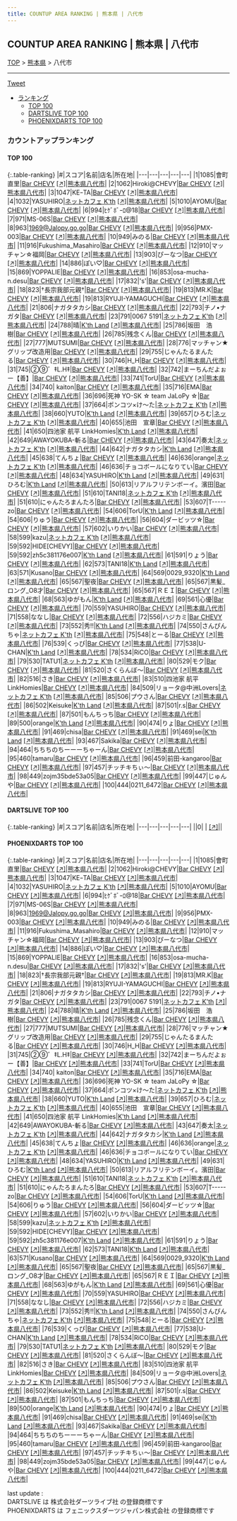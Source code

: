 ```yaml
---
title: COUNTUP AREA RANKING | 熊本県 | 八代市
---
```

## COUNTUP AREA RANKING | 熊本県 | 八代市

[TOP](/darts/rank/) > [熊本県](/darts/rank/熊本県/) > 八代市

___

<a href="https://twitter.com/share?ref_src=twsrc%5Etfw" data-text="COUNTUP AREA RANKING | 熊本県八代市" class="twitter-share-button" data-hashtags="DARTSLIVE,PHOENIXDARTS,darts,ダーツ" data-show-count="false">Tweet</a>

* [ランキング](#カウントアップランキング)
    * [TOP 100](#top-100)
    * [DARTSLIVE TOP 100](#dartslive-top-100)
    * [PHOENIXDARTS TOP 100](#phoenixdarts-top-100)

### カウントアップランキング

#### TOP 100



{:.table-ranking}
|#|スコア|名前|店名|所在地|
|---|---|---|---|---|
|1|1085|<span class="rank-name-pd"><span class="pro-icon-pd"></span>會町 直里</span>|<a href="/darts/rank/shops/6153.html">Bar CHEVY</a> <a href="https://vs.phoenixdarts.com/jp/shop/shopDetailInfo/s_6153?s_seq=6153">[↗]</a>|<a href="/darts/rank/熊本県/八代市">熊本県八代市</a>|
|2|1062|<span class="rank-name-pd">Hiroki@CHEVY</span>|<a href="/darts/rank/shops/6153.html">Bar CHEVY</a> <a href="https://vs.phoenixdarts.com/jp/shop/shopDetailInfo/s_6153?s_seq=6153">[↗]</a>|<a href="/darts/rank/熊本県/八代市">熊本県八代市</a>|
|3|1047|<span class="rank-name-pd">KEｰTA</span>|<a href="/darts/rank/shops/6153.html">Bar CHEVY</a> <a href="https://vs.phoenixdarts.com/jp/shop/shopDetailInfo/s_6153?s_seq=6153">[↗]</a>|<a href="/darts/rank/熊本県/八代市">熊本県八代市</a>|
|4|1032|<span class="rank-name-pd">YASUHIRO</span>|<a href="/darts/rank/shops/8465.html">ネットカフェ K'th</a> <a href="https://vs.phoenixdarts.com/jp/shop/shopDetailInfo/s_8465?s_seq=8465">[↗]</a>|<a href="/darts/rank/熊本県/八代市">熊本県八代市</a>|
|5|1010|<span class="rank-name-pd">AYOMU</span>|<a href="/darts/rank/shops/6153.html">Bar CHEVY</a> <a href="https://vs.phoenixdarts.com/jp/shop/shopDetailInfo/s_6153?s_seq=6153">[↗]</a>|<a href="/darts/rank/熊本県/八代市">熊本県八代市</a>|
|6|994|<span class="rank-name-pd">ﾋｹﾞﾎﾞｰﾛ@18</span>|<a href="/darts/rank/shops/6153.html">Bar CHEVY</a> <a href="https://vs.phoenixdarts.com/jp/shop/shopDetailInfo/s_6153?s_seq=6153">[↗]</a>|<a href="/darts/rank/熊本県/八代市">熊本県八代市</a>|
|7|971|<span class="rank-name-pd">MS-06S</span>|<a href="/darts/rank/shops/6153.html">Bar CHEVY</a> <a href="https://vs.phoenixdarts.com/jp/shop/shopDetailInfo/s_6153?s_seq=6153">[↗]</a>|<a href="/darts/rank/熊本県/八代市">熊本県八代市</a>|
|8|963|<span class="rank-name-pd">1969@Jalopy.go.go</span>|<a href="/darts/rank/shops/6153.html">Bar CHEVY</a> <a href="https://vs.phoenixdarts.com/jp/shop/shopDetailInfo/s_6153?s_seq=6153">[↗]</a>|<a href="/darts/rank/熊本県/八代市">熊本県八代市</a>|
|9|956|<span class="rank-name-pd">PMX-003</span>|<a href="/darts/rank/shops/6153.html">Bar CHEVY</a> <a href="https://vs.phoenixdarts.com/jp/shop/shopDetailInfo/s_6153?s_seq=6153">[↗]</a>|<a href="/darts/rank/熊本県/八代市">熊本県八代市</a>|
|10|949|<span class="rank-name-pd">みのる</span>|<a href="/darts/rank/shops/6153.html">Bar CHEVY</a> <a href="https://vs.phoenixdarts.com/jp/shop/shopDetailInfo/s_6153?s_seq=6153">[↗]</a>|<a href="/darts/rank/熊本県/八代市">熊本県八代市</a>|
|11|916|<span class="rank-name-pd">Fukushima_Masahiro</span>|<a href="/darts/rank/shops/6153.html">Bar CHEVY</a> <a href="https://vs.phoenixdarts.com/jp/shop/shopDetailInfo/s_6153?s_seq=6153">[↗]</a>|<a href="/darts/rank/熊本県/八代市">熊本県八代市</a>|
|12|910|<span class="rank-name-pd">マッチャン☆福岡</span>|<a href="/darts/rank/shops/6153.html">Bar CHEVY</a> <a href="https://vs.phoenixdarts.com/jp/shop/shopDetailInfo/s_6153?s_seq=6153">[↗]</a>|<a href="/darts/rank/熊本県/八代市">熊本県八代市</a>|
|13|903|<span class="rank-name-pd">ぴーなつ</span>|<a href="/darts/rank/shops/6153.html">Bar CHEVY</a> <a href="https://vs.phoenixdarts.com/jp/shop/shopDetailInfo/s_6153?s_seq=6153">[↗]</a>|<a href="/darts/rank/熊本県/八代市">熊本県八代市</a>|
|14|886|<span class="rank-name-pd">ぽい♡</span>|<a href="/darts/rank/shops/6153.html">Bar CHEVY</a> <a href="https://vs.phoenixdarts.com/jp/shop/shopDetailInfo/s_6153?s_seq=6153">[↗]</a>|<a href="/darts/rank/熊本県/八代市">熊本県八代市</a>|
|15|869|<span class="rank-name-pd">YOPPALIE</span>|<a href="/darts/rank/shops/6153.html">Bar CHEVY</a> <a href="https://vs.phoenixdarts.com/jp/shop/shopDetailInfo/s_6153?s_seq=6153">[↗]</a>|<a href="/darts/rank/熊本県/八代市">熊本県八代市</a>|
|16|853|<span class="rank-name-pd">osa-mucha-n.desu</span>|<a href="/darts/rank/shops/6153.html">Bar CHEVY</a> <a href="https://vs.phoenixdarts.com/jp/shop/shopDetailInfo/s_6153?s_seq=6153">[↗]</a>|<a href="/darts/rank/熊本県/八代市">熊本県八代市</a>|
|17|832|<span class="rank-name-pd">&#x27;s&#x27;</span>|<a href="/darts/rank/shops/6153.html">Bar CHEVY</a> <a href="https://vs.phoenixdarts.com/jp/shop/shopDetailInfo/s_6153?s_seq=6153">[↗]</a>|<a href="/darts/rank/熊本県/八代市">熊本県八代市</a>|
|18|823|<span class="rank-name-pd">†長宗我部元親†</span>|<a href="/darts/rank/shops/6153.html">Bar CHEVY</a> <a href="https://vs.phoenixdarts.com/jp/shop/shopDetailInfo/s_6153?s_seq=6153">[↗]</a>|<a href="/darts/rank/熊本県/八代市">熊本県八代市</a>|
|19|813|<span class="rank-name-pd">MR.K</span>|<a href="/darts/rank/shops/6153.html">Bar CHEVY</a> <a href="https://vs.phoenixdarts.com/jp/shop/shopDetailInfo/s_6153?s_seq=6153">[↗]</a>|<a href="/darts/rank/熊本県/八代市">熊本県八代市</a>|
|19|813|<span class="rank-name-pd">RYUJI-YAMAGUCHI</span>|<a href="/darts/rank/shops/6153.html">Bar CHEVY</a> <a href="https://vs.phoenixdarts.com/jp/shop/shopDetailInfo/s_6153?s_seq=6153">[↗]</a>|<a href="/darts/rank/熊本県/八代市">熊本県八代市</a>|
|21|806|<span class="rank-name-pd">ナガタタカシ</span>|<a href="/darts/rank/shops/6153.html">Bar CHEVY</a> <a href="https://vs.phoenixdarts.com/jp/shop/shopDetailInfo/s_6153?s_seq=6153">[↗]</a>|<a href="/darts/rank/熊本県/八代市">熊本県八代市</a>|
|22|793|<span class="rank-name-pd">チノ•ナガタ</span>|<a href="/darts/rank/shops/6153.html">Bar CHEVY</a> <a href="https://vs.phoenixdarts.com/jp/shop/shopDetailInfo/s_6153?s_seq=6153">[↗]</a>|<a href="/darts/rank/熊本県/八代市">熊本県八代市</a>|
|23|791|<span class="rank-name-pd">0067 5191</span>|<a href="/darts/rank/shops/8465.html">ネットカフェ K'th</a> <a href="https://vs.phoenixdarts.com/jp/shop/shopDetailInfo/s_8465?s_seq=8465">[↗]</a>|<a href="/darts/rank/熊本県/八代市">熊本県八代市</a>|
|24|788|<span class="rank-name-pd">晴</span>|<a href="/darts/rank/shops/86053.html">K'th Land</a> <a href="https://vs.phoenixdarts.com/jp/shop/shopDetailInfo/s_86053?s_seq=86053">[↗]</a>|<a href="/darts/rank/熊本県/八代市">熊本県八代市</a>|
|25|786|<span class="rank-name-pd">坂田　浩樹</span>|<a href="/darts/rank/shops/6153.html">Bar CHEVY</a> <a href="https://vs.phoenixdarts.com/jp/shop/shopDetailInfo/s_6153?s_seq=6153">[↗]</a>|<a href="/darts/rank/熊本県/八代市">熊本県八代市</a>|
|26|785|<span class="rank-name-pd">残念くん</span>|<a href="/darts/rank/shops/6153.html">Bar CHEVY</a> <a href="https://vs.phoenixdarts.com/jp/shop/shopDetailInfo/s_6153?s_seq=6153">[↗]</a>|<a href="/darts/rank/熊本県/八代市">熊本県八代市</a>|
|27|777|<span class="rank-name-pd">MUTSUMI</span>|<a href="/darts/rank/shops/6153.html">Bar CHEVY</a> <a href="https://vs.phoenixdarts.com/jp/shop/shopDetailInfo/s_6153?s_seq=6153">[↗]</a>|<a href="/darts/rank/熊本県/八代市">熊本県八代市</a>|
|28|776|<span class="rank-name-pd">マッチャン★グリップ改造用</span>|<a href="/darts/rank/shops/6153.html">Bar CHEVY</a> <a href="https://vs.phoenixdarts.com/jp/shop/shopDetailInfo/s_6153?s_seq=6153">[↗]</a>|<a href="/darts/rank/熊本県/八代市">熊本県八代市</a>|
|29|755|<span class="rank-name-pd">じゃんたるまんたる</span>|<a href="/darts/rank/shops/6153.html">Bar CHEVY</a> <a href="https://vs.phoenixdarts.com/jp/shop/shopDetailInfo/s_6153?s_seq=6153">[↗]</a>|<a href="/darts/rank/熊本県/八代市">熊本県八代市</a>|
|30|746|<span class="rank-name-pd">H_H</span>|<a href="/darts/rank/shops/6153.html">Bar CHEVY</a> <a href="https://vs.phoenixdarts.com/jp/shop/shopDetailInfo/s_6153?s_seq=6153">[↗]</a>|<a href="/darts/rank/熊本県/八代市">熊本県八代市</a>|
|31|745|<span class="rank-name-pd">②⑨゛‡L.H‡</span>|<a href="/darts/rank/shops/6153.html">Bar CHEVY</a> <a href="https://vs.phoenixdarts.com/jp/shop/shopDetailInfo/s_6153?s_seq=6153">[↗]</a>|<a href="/darts/rank/熊本県/八代市">熊本県八代市</a>|
|32|742|<span class="rank-name-pd">まーちんだよぉー【善】</span>|<a href="/darts/rank/shops/6153.html">Bar CHEVY</a> <a href="https://vs.phoenixdarts.com/jp/shop/shopDetailInfo/s_6153?s_seq=6153">[↗]</a>|<a href="/darts/rank/熊本県/八代市">熊本県八代市</a>|
|33|741|<span class="rank-name-pd">TorU</span>|<a href="/darts/rank/shops/6153.html">Bar CHEVY</a> <a href="https://vs.phoenixdarts.com/jp/shop/shopDetailInfo/s_6153?s_seq=6153">[↗]</a>|<a href="/darts/rank/熊本県/八代市">熊本県八代市</a>|
|34|740|<span class="rank-name-pd"> kaiton</span>|<a href="/darts/rank/shops/6153.html">Bar CHEVY</a> <a href="https://vs.phoenixdarts.com/jp/shop/shopDetailInfo/s_6153?s_seq=6153">[↗]</a>|<a href="/darts/rank/熊本県/八代市">熊本県八代市</a>|
|35|716|<span class="rank-name-pd">EMA</span>|<a href="/darts/rank/shops/6153.html">Bar CHEVY</a> <a href="https://vs.phoenixdarts.com/jp/shop/shopDetailInfo/s_6153?s_seq=6153">[↗]</a>|<a href="/darts/rank/熊本県/八代市">熊本県八代市</a>|
|36|696|<span class="rank-name-pd">死神 YO-SK ☆ team JaLoPy ☆</span>|<a href="/darts/rank/shops/6153.html">Bar CHEVY</a> <a href="https://vs.phoenixdarts.com/jp/shop/shopDetailInfo/s_6153?s_seq=6153">[↗]</a>|<a href="/darts/rank/熊本県/八代市">熊本県八代市</a>|
|37|664|<span class="rank-name-pd">ポンコツ×け～た</span>|<a href="/darts/rank/shops/8465.html">ネットカフェ K'th</a> <a href="https://vs.phoenixdarts.com/jp/shop/shopDetailInfo/s_8465?s_seq=8465">[↗]</a>|<a href="/darts/rank/熊本県/八代市">熊本県八代市</a>|
|38|660|<span class="rank-name-pd">YUTO</span>|<a href="/darts/rank/shops/86053.html">K'th Land</a> <a href="https://vs.phoenixdarts.com/jp/shop/shopDetailInfo/s_86053?s_seq=86053">[↗]</a>|<a href="/darts/rank/熊本県/八代市">熊本県八代市</a>|
|39|657|<span class="rank-name-pd">ひろむ</span>|<a href="/darts/rank/shops/8465.html">ネットカフェ K'th</a> <a href="https://vs.phoenixdarts.com/jp/shop/shopDetailInfo/s_8465?s_seq=8465">[↗]</a>|<a href="/darts/rank/熊本県/八代市">熊本県八代市</a>|
|40|655|<span class="rank-name-pd">池田　宣章</span>|<a href="/darts/rank/shops/6153.html">Bar CHEVY</a> <a href="https://vs.phoenixdarts.com/jp/shop/shopDetailInfo/s_6153?s_seq=6153">[↗]</a>|<a href="/darts/rank/熊本県/八代市">熊本県八代市</a>|
|41|650|<span class="rank-name-pd">四池家 航平 LinkHomies</span>|<a href="/darts/rank/shops/86053.html">K'th Land</a> <a href="https://vs.phoenixdarts.com/jp/shop/shopDetailInfo/s_86053?s_seq=86053">[↗]</a>|<a href="/darts/rank/熊本県/八代市">熊本県八代市</a>|
|42|649|<span class="rank-name-pd">AWAYOKUBA-斬る</span>|<a href="/darts/rank/shops/6153.html">Bar CHEVY</a> <a href="https://vs.phoenixdarts.com/jp/shop/shopDetailInfo/s_6153?s_seq=6153">[↗]</a>|<a href="/darts/rank/熊本県/八代市">熊本県八代市</a>|
|43|647|<span class="rank-name-pd">奏太</span>|<a href="/darts/rank/shops/8465.html">ネットカフェ K'th</a> <a href="https://vs.phoenixdarts.com/jp/shop/shopDetailInfo/s_8465?s_seq=8465">[↗]</a>|<a href="/darts/rank/熊本県/八代市">熊本県八代市</a>|
|44|642|<span class="rank-name-pd">ナガタタカシ</span>|<a href="/darts/rank/shops/86053.html">K'th Land</a> <a href="https://vs.phoenixdarts.com/jp/shop/shopDetailInfo/s_86053?s_seq=86053">[↗]</a>|<a href="/darts/rank/熊本県/八代市">熊本県八代市</a>|
|45|638|<span class="rank-name-pd">てんちょ</span>|<a href="/darts/rank/shops/6153.html">Bar CHEVY</a> <a href="https://vs.phoenixdarts.com/jp/shop/shopDetailInfo/s_6153?s_seq=6153">[↗]</a>|<a href="/darts/rank/熊本県/八代市">熊本県八代市</a>|
|46|636|<span class="rank-name-pd">orange</span>|<a href="/darts/rank/shops/8465.html">ネットカフェ K'th</a> <a href="https://vs.phoenixdarts.com/jp/shop/shopDetailInfo/s_8465?s_seq=8465">[↗]</a>|<a href="/darts/rank/熊本県/八代市">熊本県八代市</a>|
|46|636|<span class="rank-name-pd">チョコボールになりてい</span>|<a href="/darts/rank/shops/6153.html">Bar CHEVY</a> <a href="https://vs.phoenixdarts.com/jp/shop/shopDetailInfo/s_6153?s_seq=6153">[↗]</a>|<a href="/darts/rank/熊本県/八代市">熊本県八代市</a>|
|48|634|<span class="rank-name-pd">YASUHIRO</span>|<a href="/darts/rank/shops/86053.html">K'th Land</a> <a href="https://vs.phoenixdarts.com/jp/shop/shopDetailInfo/s_86053?s_seq=86053">[↗]</a>|<a href="/darts/rank/熊本県/八代市">熊本県八代市</a>|
|49|631|<span class="rank-name-pd">ひろむ</span>|<a href="/darts/rank/shops/86053.html">K'th Land</a> <a href="https://vs.phoenixdarts.com/jp/shop/shopDetailInfo/s_86053?s_seq=86053">[↗]</a>|<a href="/darts/rank/熊本県/八代市">熊本県八代市</a>|
|50|613|<span class="rank-name-pd">リアルフリテンボーイ。濱田</span>|<a href="/darts/rank/shops/6153.html">Bar CHEVY</a> <a href="https://vs.phoenixdarts.com/jp/shop/shopDetailInfo/s_6153?s_seq=6153">[↗]</a>|<a href="/darts/rank/熊本県/八代市">熊本県八代市</a>|
|51|610|<span class="rank-name-pd">TANI18</span>|<a href="/darts/rank/shops/8465.html">ネットカフェ K'th</a> <a href="https://vs.phoenixdarts.com/jp/shop/shopDetailInfo/s_8465?s_seq=8465">[↗]</a>|<a href="/darts/rank/熊本県/八代市">熊本県八代市</a>|
|51|610|<span class="rank-name-pd">にゃんたろまんたろ</span>|<a href="/darts/rank/shops/6153.html">Bar CHEVY</a> <a href="https://vs.phoenixdarts.com/jp/shop/shopDetailInfo/s_6153?s_seq=6153">[↗]</a>|<a href="/darts/rank/熊本県/八代市">熊本県八代市</a>|
|53|607|<span class="rank-name-pd">T-----zo</span>|<a href="/darts/rank/shops/6153.html">Bar CHEVY</a> <a href="https://vs.phoenixdarts.com/jp/shop/shopDetailInfo/s_6153?s_seq=6153">[↗]</a>|<a href="/darts/rank/熊本県/八代市">熊本県八代市</a>|
|54|606|<span class="rank-name-pd">TorU</span>|<a href="/darts/rank/shops/86053.html">K'th Land</a> <a href="https://vs.phoenixdarts.com/jp/shop/shopDetailInfo/s_86053?s_seq=86053">[↗]</a>|<a href="/darts/rank/熊本県/八代市">熊本県八代市</a>|
|54|606|<span class="rank-name-pd">りゅう</span>|<a href="/darts/rank/shops/6153.html">Bar CHEVY</a> <a href="https://vs.phoenixdarts.com/jp/shop/shopDetailInfo/s_6153?s_seq=6153">[↗]</a>|<a href="/darts/rank/熊本県/八代市">熊本県八代市</a>|
|56|604|<span class="rank-name-pd">ダービッツ☆</span>|<a href="/darts/rank/shops/6153.html">Bar CHEVY</a> <a href="https://vs.phoenixdarts.com/jp/shop/shopDetailInfo/s_6153?s_seq=6153">[↗]</a>|<a href="/darts/rank/熊本県/八代市">熊本県八代市</a>|
|57|602|<span class="rank-name-pd">いりかい</span>|<a href="/darts/rank/shops/6153.html">Bar CHEVY</a> <a href="https://vs.phoenixdarts.com/jp/shop/shopDetailInfo/s_6153?s_seq=6153">[↗]</a>|<a href="/darts/rank/熊本県/八代市">熊本県八代市</a>|
|58|599|<span class="rank-name-pd">kazu</span>|<a href="/darts/rank/shops/8465.html">ネットカフェ K'th</a> <a href="https://vs.phoenixdarts.com/jp/shop/shopDetailInfo/s_8465?s_seq=8465">[↗]</a>|<a href="/darts/rank/熊本県/八代市">熊本県八代市</a>|
|59|592|<span class="rank-name-pd">HIDE[CHEVY]</span>|<a href="/darts/rank/shops/6153.html">Bar CHEVY</a> <a href="https://vs.phoenixdarts.com/jp/shop/shopDetailInfo/s_6153?s_seq=6153">[↗]</a>|<a href="/darts/rank/熊本県/八代市">熊本県八代市</a>|
|59|592|<span class="rank-name-pd">zh5c381176e007</span>|<a href="/darts/rank/shops/86053.html">K'th Land</a> <a href="https://vs.phoenixdarts.com/jp/shop/shopDetailInfo/s_86053?s_seq=86053">[↗]</a>|<a href="/darts/rank/熊本県/八代市">熊本県八代市</a>|
|61|591|<span class="rank-name-pd">りょう</span>|<a href="/darts/rank/shops/6153.html">Bar CHEVY</a> <a href="https://vs.phoenixdarts.com/jp/shop/shopDetailInfo/s_6153?s_seq=6153">[↗]</a>|<a href="/darts/rank/熊本県/八代市">熊本県八代市</a>|
|62|573|<span class="rank-name-pd">TANI18</span>|<a href="/darts/rank/shops/86053.html">K'th Land</a> <a href="https://vs.phoenixdarts.com/jp/shop/shopDetailInfo/s_86053?s_seq=86053">[↗]</a>|<a href="/darts/rank/熊本県/八代市">熊本県八代市</a>|
|63|571|<span class="rank-name-pd">Kusano</span>|<a href="/darts/rank/shops/6153.html">Bar CHEVY</a> <a href="https://vs.phoenixdarts.com/jp/shop/shopDetailInfo/s_6153?s_seq=6153">[↗]</a>|<a href="/darts/rank/熊本県/八代市">熊本県八代市</a>|
|64|569|<span class="rank-name-pd">0029_9320</span>|<a href="/darts/rank/shops/86053.html">K'th Land</a> <a href="https://vs.phoenixdarts.com/jp/shop/shopDetailInfo/s_86053?s_seq=86053">[↗]</a>|<a href="/darts/rank/熊本県/八代市">熊本県八代市</a>|
|65|567|<span class="rank-name-pd">聖夜</span>|<a href="/darts/rank/shops/6153.html">Bar CHEVY</a> <a href="https://vs.phoenixdarts.com/jp/shop/shopDetailInfo/s_6153?s_seq=6153">[↗]</a>|<a href="/darts/rank/熊本県/八代市">熊本県八代市</a>|
|65|567|<span class="rank-name-pd">黒髪_ロング_O8才</span>|<a href="/darts/rank/shops/6153.html">Bar CHEVY</a> <a href="https://vs.phoenixdarts.com/jp/shop/shopDetailInfo/s_6153?s_seq=6153">[↗]</a>|<a href="/darts/rank/熊本県/八代市">熊本県八代市</a>|
|65|567|<span class="rank-name-pd">ＲＥＩ</span>|<a href="/darts/rank/shops/6153.html">Bar CHEVY</a> <a href="https://vs.phoenixdarts.com/jp/shop/shopDetailInfo/s_6153?s_seq=6153">[↗]</a>|<a href="/darts/rank/熊本県/八代市">熊本県八代市</a>|
|68|563|<span class="rank-name-pd">ゆがもん</span>|<a href="/darts/rank/shops/86053.html">K'th Land</a> <a href="https://vs.phoenixdarts.com/jp/shop/shopDetailInfo/s_86053?s_seq=86053">[↗]</a>|<a href="/darts/rank/熊本県/八代市">熊本県八代市</a>|
|69|561|<span class="rank-name-pd">心優</span>|<a href="/darts/rank/shops/6153.html">Bar CHEVY</a> <a href="https://vs.phoenixdarts.com/jp/shop/shopDetailInfo/s_6153?s_seq=6153">[↗]</a>|<a href="/darts/rank/熊本県/八代市">熊本県八代市</a>|
|70|559|<span class="rank-name-pd">YASUHIRO</span>|<a href="/darts/rank/shops/6153.html">Bar CHEVY</a> <a href="https://vs.phoenixdarts.com/jp/shop/shopDetailInfo/s_6153?s_seq=6153">[↗]</a>|<a href="/darts/rank/熊本県/八代市">熊本県八代市</a>|
|71|558|<span class="rank-name-pd">ななし</span>|<a href="/darts/rank/shops/6153.html">Bar CHEVY</a> <a href="https://vs.phoenixdarts.com/jp/shop/shopDetailInfo/s_6153?s_seq=6153">[↗]</a>|<a href="/darts/rank/熊本県/八代市">熊本県八代市</a>|
|72|556|<span class="rank-name-pd">ハジカミ</span>|<a href="/darts/rank/shops/6153.html">Bar CHEVY</a> <a href="https://vs.phoenixdarts.com/jp/shop/shopDetailInfo/s_6153?s_seq=6153">[↗]</a>|<a href="/darts/rank/熊本県/八代市">熊本県八代市</a>|
|73|552|<span class="rank-name-pd">秀‼️</span>|<a href="/darts/rank/shops/86053.html">K'th Land</a> <a href="https://vs.phoenixdarts.com/jp/shop/shopDetailInfo/s_86053?s_seq=86053">[↗]</a>|<a href="/darts/rank/熊本県/八代市">熊本県八代市</a>|
|74|550|<span class="rank-name-pd">さんぴんちゃ</span>|<a href="/darts/rank/shops/8465.html">ネットカフェ K'th</a> <a href="https://vs.phoenixdarts.com/jp/shop/shopDetailInfo/s_8465?s_seq=8465">[↗]</a>|<a href="/darts/rank/熊本県/八代市">熊本県八代市</a>|
|75|548|<span class="rank-name-pd">とーる</span>|<a href="/darts/rank/shops/6153.html">Bar CHEVY</a> <a href="https://vs.phoenixdarts.com/jp/shop/shopDetailInfo/s_6153?s_seq=6153">[↗]</a>|<a href="/darts/rank/熊本県/八代市">熊本県八代市</a>|
|76|539|<span class="rank-name-pd">くっぴ</span>|<a href="/darts/rank/shops/6153.html">Bar CHEVY</a> <a href="https://vs.phoenixdarts.com/jp/shop/shopDetailInfo/s_6153?s_seq=6153">[↗]</a>|<a href="/darts/rank/熊本県/八代市">熊本県八代市</a>|
|77|538|<span class="rank-name-pd">U-CHAN</span>|<a href="/darts/rank/shops/86053.html">K'th Land</a> <a href="https://vs.phoenixdarts.com/jp/shop/shopDetailInfo/s_86053?s_seq=86053">[↗]</a>|<a href="/darts/rank/熊本県/八代市">熊本県八代市</a>|
|78|534|<span class="rank-name-pd">RiCO</span>|<a href="/darts/rank/shops/6153.html">Bar CHEVY</a> <a href="https://vs.phoenixdarts.com/jp/shop/shopDetailInfo/s_6153?s_seq=6153">[↗]</a>|<a href="/darts/rank/熊本県/八代市">熊本県八代市</a>|
|79|530|<span class="rank-name-pd">TATU1</span>|<a href="/darts/rank/shops/8465.html">ネットカフェ K'th</a> <a href="https://vs.phoenixdarts.com/jp/shop/shopDetailInfo/s_8465?s_seq=8465">[↗]</a>|<a href="/darts/rank/熊本県/八代市">熊本県八代市</a>|
|80|529|<span class="rank-name-pd">モク</span>|<a href="/darts/rank/shops/6153.html">Bar CHEVY</a> <a href="https://vs.phoenixdarts.com/jp/shop/shopDetailInfo/s_6153?s_seq=6153">[↗]</a>|<a href="/darts/rank/熊本県/八代市">熊本県八代市</a>|
|81|520|<span class="rank-name-pd">さくらんぼ〜</span>|<a href="/darts/rank/shops/6153.html">Bar CHEVY</a> <a href="https://vs.phoenixdarts.com/jp/shop/shopDetailInfo/s_6153?s_seq=6153">[↗]</a>|<a href="/darts/rank/熊本県/八代市">熊本県八代市</a>|
|82|516|<span class="rank-name-pd">さき</span>|<a href="/darts/rank/shops/6153.html">Bar CHEVY</a> <a href="https://vs.phoenixdarts.com/jp/shop/shopDetailInfo/s_6153?s_seq=6153">[↗]</a>|<a href="/darts/rank/熊本県/八代市">熊本県八代市</a>|
|83|510|<span class="rank-name-pd">四池家 航平 LinkHomies</span>|<a href="/darts/rank/shops/6153.html">Bar CHEVY</a> <a href="https://vs.phoenixdarts.com/jp/shop/shopDetailInfo/s_6153?s_seq=6153">[↗]</a>|<a href="/darts/rank/熊本県/八代市">熊本県八代市</a>|
|84|509|<span class="rank-name-pd">リョータ@中洲Lovers</span>|<a href="/darts/rank/shops/8465.html">ネットカフェ K'th</a> <a href="https://vs.phoenixdarts.com/jp/shop/shopDetailInfo/s_8465?s_seq=8465">[↗]</a>|<a href="/darts/rank/熊本県/八代市">熊本県八代市</a>|
|85|506|<span class="rank-name-pd">プウさん</span>|<a href="/darts/rank/shops/6153.html">Bar CHEVY</a> <a href="https://vs.phoenixdarts.com/jp/shop/shopDetailInfo/s_6153?s_seq=6153">[↗]</a>|<a href="/darts/rank/熊本県/八代市">熊本県八代市</a>|
|86|502|<span class="rank-name-pd">Keisuke</span>|<a href="/darts/rank/shops/86053.html">K'th Land</a> <a href="https://vs.phoenixdarts.com/jp/shop/shopDetailInfo/s_86053?s_seq=86053">[↗]</a>|<a href="/darts/rank/熊本県/八代市">熊本県八代市</a>|
|87|501|<span class="rank-name-pd">r.s</span>|<a href="/darts/rank/shops/6153.html">Bar CHEVY</a> <a href="https://vs.phoenixdarts.com/jp/shop/shopDetailInfo/s_6153?s_seq=6153">[↗]</a>|<a href="/darts/rank/熊本県/八代市">熊本県八代市</a>|
|87|501|<span class="rank-name-pd">もんちっち</span>|<a href="/darts/rank/shops/6153.html">Bar CHEVY</a> <a href="https://vs.phoenixdarts.com/jp/shop/shopDetailInfo/s_6153?s_seq=6153">[↗]</a>|<a href="/darts/rank/熊本県/八代市">熊本県八代市</a>|
|89|500|<span class="rank-name-pd">orange</span>|<a href="/darts/rank/shops/86053.html">K'th Land</a> <a href="https://vs.phoenixdarts.com/jp/shop/shopDetailInfo/s_86053?s_seq=86053">[↗]</a>|<a href="/darts/rank/熊本県/八代市">熊本県八代市</a>|
|90|474|<span class="rank-name-pd">りょ</span>|<a href="/darts/rank/shops/6153.html">Bar CHEVY</a> <a href="https://vs.phoenixdarts.com/jp/shop/shopDetailInfo/s_6153?s_seq=6153">[↗]</a>|<a href="/darts/rank/熊本県/八代市">熊本県八代市</a>|
|91|469|<span class="rank-name-pd">chisa</span>|<a href="/darts/rank/shops/6153.html">Bar CHEVY</a> <a href="https://vs.phoenixdarts.com/jp/shop/shopDetailInfo/s_6153?s_seq=6153">[↗]</a>|<a href="/darts/rank/熊本県/八代市">熊本県八代市</a>|
|91|469|<span class="rank-name-pd">sei</span>|<a href="/darts/rank/shops/86053.html">K'th Land</a> <a href="https://vs.phoenixdarts.com/jp/shop/shopDetailInfo/s_86053?s_seq=86053">[↗]</a>|<a href="/darts/rank/熊本県/八代市">熊本県八代市</a>|
|93|467|<span class="rank-name-pd">Sakika</span>|<a href="/darts/rank/shops/6153.html">Bar CHEVY</a> <a href="https://vs.phoenixdarts.com/jp/shop/shopDetailInfo/s_6153?s_seq=6153">[↗]</a>|<a href="/darts/rank/熊本県/八代市">熊本県八代市</a>|
|94|464|<span class="rank-name-pd">ちちちのちーーーちゃーん</span>|<a href="/darts/rank/shops/6153.html">Bar CHEVY</a> <a href="https://vs.phoenixdarts.com/jp/shop/shopDetailInfo/s_6153?s_seq=6153">[↗]</a>|<a href="/darts/rank/熊本県/八代市">熊本県八代市</a>|
|95|460|<span class="rank-name-pd">tamaru</span>|<a href="/darts/rank/shops/6153.html">Bar CHEVY</a> <a href="https://vs.phoenixdarts.com/jp/shop/shopDetailInfo/s_6153?s_seq=6153">[↗]</a>|<a href="/darts/rank/熊本県/八代市">熊本県八代市</a>|
|96|459|<span class="rank-name-pd">前田-kangaroo</span>|<a href="/darts/rank/shops/6153.html">Bar CHEVY</a> <a href="https://vs.phoenixdarts.com/jp/shop/shopDetailInfo/s_6153?s_seq=6153">[↗]</a>|<a href="/darts/rank/熊本県/八代市">熊本県八代市</a>|
|97|457|<span class="rank-name-pd">チッチキちぃ～</span>|<a href="/darts/rank/shops/6153.html">Bar CHEVY</a> <a href="https://vs.phoenixdarts.com/jp/shop/shopDetailInfo/s_6153?s_seq=6153">[↗]</a>|<a href="/darts/rank/熊本県/八代市">熊本県八代市</a>|
|98|449|<span class="rank-name-pd">zojm35bde53a05</span>|<a href="/darts/rank/shops/6153.html">Bar CHEVY</a> <a href="https://vs.phoenixdarts.com/jp/shop/shopDetailInfo/s_6153?s_seq=6153">[↗]</a>|<a href="/darts/rank/熊本県/八代市">熊本県八代市</a>|
|99|447|<span class="rank-name-pd">じゅんや</span>|<a href="/darts/rank/shops/6153.html">Bar CHEVY</a> <a href="https://vs.phoenixdarts.com/jp/shop/shopDetailInfo/s_6153?s_seq=6153">[↗]</a>|<a href="/darts/rank/熊本県/八代市">熊本県八代市</a>|
|100|444|<span class="rank-name-pd">0211_6472</span>|<a href="/darts/rank/shops/6153.html">Bar CHEVY</a> <a href="https://vs.phoenixdarts.com/jp/shop/shopDetailInfo/s_6153?s_seq=6153">[↗]</a>|<a href="/darts/rank/熊本県/八代市">熊本県八代市</a>|


#### DARTSLIVE TOP 100



{:.table-ranking}
|#|スコア|名前|店名|所在地|
|---|---|---|---|---|
||0|<span class="rank-name-dl"> </span>|<a href="/darts/rank/shops/.html"></a> <a href="">[↗]</a>|<a href="/darts/rank//"></a>|


#### PHOENIXDARTS TOP 100



{:.table-ranking}
|#|スコア|名前|店名|所在地|
|---|---|---|---|---|
|1|1085|<span class="rank-name-pd"><span class="pro-icon-pd"></span>會町 直里</span>|<a href="/darts/rank/shops/6153.html">Bar CHEVY</a> <a href="https://vs.phoenixdarts.com/jp/shop/shopDetailInfo/s_6153?s_seq=6153">[↗]</a>|<a href="/darts/rank/熊本県/八代市">熊本県八代市</a>|
|2|1062|<span class="rank-name-pd">Hiroki@CHEVY</span>|<a href="/darts/rank/shops/6153.html">Bar CHEVY</a> <a href="https://vs.phoenixdarts.com/jp/shop/shopDetailInfo/s_6153?s_seq=6153">[↗]</a>|<a href="/darts/rank/熊本県/八代市">熊本県八代市</a>|
|3|1047|<span class="rank-name-pd">KEｰTA</span>|<a href="/darts/rank/shops/6153.html">Bar CHEVY</a> <a href="https://vs.phoenixdarts.com/jp/shop/shopDetailInfo/s_6153?s_seq=6153">[↗]</a>|<a href="/darts/rank/熊本県/八代市">熊本県八代市</a>|
|4|1032|<span class="rank-name-pd">YASUHIRO</span>|<a href="/darts/rank/shops/8465.html">ネットカフェ K'th</a> <a href="https://vs.phoenixdarts.com/jp/shop/shopDetailInfo/s_8465?s_seq=8465">[↗]</a>|<a href="/darts/rank/熊本県/八代市">熊本県八代市</a>|
|5|1010|<span class="rank-name-pd">AYOMU</span>|<a href="/darts/rank/shops/6153.html">Bar CHEVY</a> <a href="https://vs.phoenixdarts.com/jp/shop/shopDetailInfo/s_6153?s_seq=6153">[↗]</a>|<a href="/darts/rank/熊本県/八代市">熊本県八代市</a>|
|6|994|<span class="rank-name-pd">ﾋｹﾞﾎﾞｰﾛ@18</span>|<a href="/darts/rank/shops/6153.html">Bar CHEVY</a> <a href="https://vs.phoenixdarts.com/jp/shop/shopDetailInfo/s_6153?s_seq=6153">[↗]</a>|<a href="/darts/rank/熊本県/八代市">熊本県八代市</a>|
|7|971|<span class="rank-name-pd">MS-06S</span>|<a href="/darts/rank/shops/6153.html">Bar CHEVY</a> <a href="https://vs.phoenixdarts.com/jp/shop/shopDetailInfo/s_6153?s_seq=6153">[↗]</a>|<a href="/darts/rank/熊本県/八代市">熊本県八代市</a>|
|8|963|<span class="rank-name-pd">1969@Jalopy.go.go</span>|<a href="/darts/rank/shops/6153.html">Bar CHEVY</a> <a href="https://vs.phoenixdarts.com/jp/shop/shopDetailInfo/s_6153?s_seq=6153">[↗]</a>|<a href="/darts/rank/熊本県/八代市">熊本県八代市</a>|
|9|956|<span class="rank-name-pd">PMX-003</span>|<a href="/darts/rank/shops/6153.html">Bar CHEVY</a> <a href="https://vs.phoenixdarts.com/jp/shop/shopDetailInfo/s_6153?s_seq=6153">[↗]</a>|<a href="/darts/rank/熊本県/八代市">熊本県八代市</a>|
|10|949|<span class="rank-name-pd">みのる</span>|<a href="/darts/rank/shops/6153.html">Bar CHEVY</a> <a href="https://vs.phoenixdarts.com/jp/shop/shopDetailInfo/s_6153?s_seq=6153">[↗]</a>|<a href="/darts/rank/熊本県/八代市">熊本県八代市</a>|
|11|916|<span class="rank-name-pd">Fukushima_Masahiro</span>|<a href="/darts/rank/shops/6153.html">Bar CHEVY</a> <a href="https://vs.phoenixdarts.com/jp/shop/shopDetailInfo/s_6153?s_seq=6153">[↗]</a>|<a href="/darts/rank/熊本県/八代市">熊本県八代市</a>|
|12|910|<span class="rank-name-pd">マッチャン☆福岡</span>|<a href="/darts/rank/shops/6153.html">Bar CHEVY</a> <a href="https://vs.phoenixdarts.com/jp/shop/shopDetailInfo/s_6153?s_seq=6153">[↗]</a>|<a href="/darts/rank/熊本県/八代市">熊本県八代市</a>|
|13|903|<span class="rank-name-pd">ぴーなつ</span>|<a href="/darts/rank/shops/6153.html">Bar CHEVY</a> <a href="https://vs.phoenixdarts.com/jp/shop/shopDetailInfo/s_6153?s_seq=6153">[↗]</a>|<a href="/darts/rank/熊本県/八代市">熊本県八代市</a>|
|14|886|<span class="rank-name-pd">ぽい♡</span>|<a href="/darts/rank/shops/6153.html">Bar CHEVY</a> <a href="https://vs.phoenixdarts.com/jp/shop/shopDetailInfo/s_6153?s_seq=6153">[↗]</a>|<a href="/darts/rank/熊本県/八代市">熊本県八代市</a>|
|15|869|<span class="rank-name-pd">YOPPALIE</span>|<a href="/darts/rank/shops/6153.html">Bar CHEVY</a> <a href="https://vs.phoenixdarts.com/jp/shop/shopDetailInfo/s_6153?s_seq=6153">[↗]</a>|<a href="/darts/rank/熊本県/八代市">熊本県八代市</a>|
|16|853|<span class="rank-name-pd">osa-mucha-n.desu</span>|<a href="/darts/rank/shops/6153.html">Bar CHEVY</a> <a href="https://vs.phoenixdarts.com/jp/shop/shopDetailInfo/s_6153?s_seq=6153">[↗]</a>|<a href="/darts/rank/熊本県/八代市">熊本県八代市</a>|
|17|832|<span class="rank-name-pd">&#x27;s&#x27;</span>|<a href="/darts/rank/shops/6153.html">Bar CHEVY</a> <a href="https://vs.phoenixdarts.com/jp/shop/shopDetailInfo/s_6153?s_seq=6153">[↗]</a>|<a href="/darts/rank/熊本県/八代市">熊本県八代市</a>|
|18|823|<span class="rank-name-pd">†長宗我部元親†</span>|<a href="/darts/rank/shops/6153.html">Bar CHEVY</a> <a href="https://vs.phoenixdarts.com/jp/shop/shopDetailInfo/s_6153?s_seq=6153">[↗]</a>|<a href="/darts/rank/熊本県/八代市">熊本県八代市</a>|
|19|813|<span class="rank-name-pd">MR.K</span>|<a href="/darts/rank/shops/6153.html">Bar CHEVY</a> <a href="https://vs.phoenixdarts.com/jp/shop/shopDetailInfo/s_6153?s_seq=6153">[↗]</a>|<a href="/darts/rank/熊本県/八代市">熊本県八代市</a>|
|19|813|<span class="rank-name-pd">RYUJI-YAMAGUCHI</span>|<a href="/darts/rank/shops/6153.html">Bar CHEVY</a> <a href="https://vs.phoenixdarts.com/jp/shop/shopDetailInfo/s_6153?s_seq=6153">[↗]</a>|<a href="/darts/rank/熊本県/八代市">熊本県八代市</a>|
|21|806|<span class="rank-name-pd">ナガタタカシ</span>|<a href="/darts/rank/shops/6153.html">Bar CHEVY</a> <a href="https://vs.phoenixdarts.com/jp/shop/shopDetailInfo/s_6153?s_seq=6153">[↗]</a>|<a href="/darts/rank/熊本県/八代市">熊本県八代市</a>|
|22|793|<span class="rank-name-pd">チノ•ナガタ</span>|<a href="/darts/rank/shops/6153.html">Bar CHEVY</a> <a href="https://vs.phoenixdarts.com/jp/shop/shopDetailInfo/s_6153?s_seq=6153">[↗]</a>|<a href="/darts/rank/熊本県/八代市">熊本県八代市</a>|
|23|791|<span class="rank-name-pd">0067 5191</span>|<a href="/darts/rank/shops/8465.html">ネットカフェ K'th</a> <a href="https://vs.phoenixdarts.com/jp/shop/shopDetailInfo/s_8465?s_seq=8465">[↗]</a>|<a href="/darts/rank/熊本県/八代市">熊本県八代市</a>|
|24|788|<span class="rank-name-pd">晴</span>|<a href="/darts/rank/shops/86053.html">K'th Land</a> <a href="https://vs.phoenixdarts.com/jp/shop/shopDetailInfo/s_86053?s_seq=86053">[↗]</a>|<a href="/darts/rank/熊本県/八代市">熊本県八代市</a>|
|25|786|<span class="rank-name-pd">坂田　浩樹</span>|<a href="/darts/rank/shops/6153.html">Bar CHEVY</a> <a href="https://vs.phoenixdarts.com/jp/shop/shopDetailInfo/s_6153?s_seq=6153">[↗]</a>|<a href="/darts/rank/熊本県/八代市">熊本県八代市</a>|
|26|785|<span class="rank-name-pd">残念くん</span>|<a href="/darts/rank/shops/6153.html">Bar CHEVY</a> <a href="https://vs.phoenixdarts.com/jp/shop/shopDetailInfo/s_6153?s_seq=6153">[↗]</a>|<a href="/darts/rank/熊本県/八代市">熊本県八代市</a>|
|27|777|<span class="rank-name-pd">MUTSUMI</span>|<a href="/darts/rank/shops/6153.html">Bar CHEVY</a> <a href="https://vs.phoenixdarts.com/jp/shop/shopDetailInfo/s_6153?s_seq=6153">[↗]</a>|<a href="/darts/rank/熊本県/八代市">熊本県八代市</a>|
|28|776|<span class="rank-name-pd">マッチャン★グリップ改造用</span>|<a href="/darts/rank/shops/6153.html">Bar CHEVY</a> <a href="https://vs.phoenixdarts.com/jp/shop/shopDetailInfo/s_6153?s_seq=6153">[↗]</a>|<a href="/darts/rank/熊本県/八代市">熊本県八代市</a>|
|29|755|<span class="rank-name-pd">じゃんたるまんたる</span>|<a href="/darts/rank/shops/6153.html">Bar CHEVY</a> <a href="https://vs.phoenixdarts.com/jp/shop/shopDetailInfo/s_6153?s_seq=6153">[↗]</a>|<a href="/darts/rank/熊本県/八代市">熊本県八代市</a>|
|30|746|<span class="rank-name-pd">H_H</span>|<a href="/darts/rank/shops/6153.html">Bar CHEVY</a> <a href="https://vs.phoenixdarts.com/jp/shop/shopDetailInfo/s_6153?s_seq=6153">[↗]</a>|<a href="/darts/rank/熊本県/八代市">熊本県八代市</a>|
|31|745|<span class="rank-name-pd">②⑨゛‡L.H‡</span>|<a href="/darts/rank/shops/6153.html">Bar CHEVY</a> <a href="https://vs.phoenixdarts.com/jp/shop/shopDetailInfo/s_6153?s_seq=6153">[↗]</a>|<a href="/darts/rank/熊本県/八代市">熊本県八代市</a>|
|32|742|<span class="rank-name-pd">まーちんだよぉー【善】</span>|<a href="/darts/rank/shops/6153.html">Bar CHEVY</a> <a href="https://vs.phoenixdarts.com/jp/shop/shopDetailInfo/s_6153?s_seq=6153">[↗]</a>|<a href="/darts/rank/熊本県/八代市">熊本県八代市</a>|
|33|741|<span class="rank-name-pd">TorU</span>|<a href="/darts/rank/shops/6153.html">Bar CHEVY</a> <a href="https://vs.phoenixdarts.com/jp/shop/shopDetailInfo/s_6153?s_seq=6153">[↗]</a>|<a href="/darts/rank/熊本県/八代市">熊本県八代市</a>|
|34|740|<span class="rank-name-pd"> kaiton</span>|<a href="/darts/rank/shops/6153.html">Bar CHEVY</a> <a href="https://vs.phoenixdarts.com/jp/shop/shopDetailInfo/s_6153?s_seq=6153">[↗]</a>|<a href="/darts/rank/熊本県/八代市">熊本県八代市</a>|
|35|716|<span class="rank-name-pd">EMA</span>|<a href="/darts/rank/shops/6153.html">Bar CHEVY</a> <a href="https://vs.phoenixdarts.com/jp/shop/shopDetailInfo/s_6153?s_seq=6153">[↗]</a>|<a href="/darts/rank/熊本県/八代市">熊本県八代市</a>|
|36|696|<span class="rank-name-pd">死神 YO-SK ☆ team JaLoPy ☆</span>|<a href="/darts/rank/shops/6153.html">Bar CHEVY</a> <a href="https://vs.phoenixdarts.com/jp/shop/shopDetailInfo/s_6153?s_seq=6153">[↗]</a>|<a href="/darts/rank/熊本県/八代市">熊本県八代市</a>|
|37|664|<span class="rank-name-pd">ポンコツ×け～た</span>|<a href="/darts/rank/shops/8465.html">ネットカフェ K'th</a> <a href="https://vs.phoenixdarts.com/jp/shop/shopDetailInfo/s_8465?s_seq=8465">[↗]</a>|<a href="/darts/rank/熊本県/八代市">熊本県八代市</a>|
|38|660|<span class="rank-name-pd">YUTO</span>|<a href="/darts/rank/shops/86053.html">K'th Land</a> <a href="https://vs.phoenixdarts.com/jp/shop/shopDetailInfo/s_86053?s_seq=86053">[↗]</a>|<a href="/darts/rank/熊本県/八代市">熊本県八代市</a>|
|39|657|<span class="rank-name-pd">ひろむ</span>|<a href="/darts/rank/shops/8465.html">ネットカフェ K'th</a> <a href="https://vs.phoenixdarts.com/jp/shop/shopDetailInfo/s_8465?s_seq=8465">[↗]</a>|<a href="/darts/rank/熊本県/八代市">熊本県八代市</a>|
|40|655|<span class="rank-name-pd">池田　宣章</span>|<a href="/darts/rank/shops/6153.html">Bar CHEVY</a> <a href="https://vs.phoenixdarts.com/jp/shop/shopDetailInfo/s_6153?s_seq=6153">[↗]</a>|<a href="/darts/rank/熊本県/八代市">熊本県八代市</a>|
|41|650|<span class="rank-name-pd">四池家 航平 LinkHomies</span>|<a href="/darts/rank/shops/86053.html">K'th Land</a> <a href="https://vs.phoenixdarts.com/jp/shop/shopDetailInfo/s_86053?s_seq=86053">[↗]</a>|<a href="/darts/rank/熊本県/八代市">熊本県八代市</a>|
|42|649|<span class="rank-name-pd">AWAYOKUBA-斬る</span>|<a href="/darts/rank/shops/6153.html">Bar CHEVY</a> <a href="https://vs.phoenixdarts.com/jp/shop/shopDetailInfo/s_6153?s_seq=6153">[↗]</a>|<a href="/darts/rank/熊本県/八代市">熊本県八代市</a>|
|43|647|<span class="rank-name-pd">奏太</span>|<a href="/darts/rank/shops/8465.html">ネットカフェ K'th</a> <a href="https://vs.phoenixdarts.com/jp/shop/shopDetailInfo/s_8465?s_seq=8465">[↗]</a>|<a href="/darts/rank/熊本県/八代市">熊本県八代市</a>|
|44|642|<span class="rank-name-pd">ナガタタカシ</span>|<a href="/darts/rank/shops/86053.html">K'th Land</a> <a href="https://vs.phoenixdarts.com/jp/shop/shopDetailInfo/s_86053?s_seq=86053">[↗]</a>|<a href="/darts/rank/熊本県/八代市">熊本県八代市</a>|
|45|638|<span class="rank-name-pd">てんちょ</span>|<a href="/darts/rank/shops/6153.html">Bar CHEVY</a> <a href="https://vs.phoenixdarts.com/jp/shop/shopDetailInfo/s_6153?s_seq=6153">[↗]</a>|<a href="/darts/rank/熊本県/八代市">熊本県八代市</a>|
|46|636|<span class="rank-name-pd">orange</span>|<a href="/darts/rank/shops/8465.html">ネットカフェ K'th</a> <a href="https://vs.phoenixdarts.com/jp/shop/shopDetailInfo/s_8465?s_seq=8465">[↗]</a>|<a href="/darts/rank/熊本県/八代市">熊本県八代市</a>|
|46|636|<span class="rank-name-pd">チョコボールになりてい</span>|<a href="/darts/rank/shops/6153.html">Bar CHEVY</a> <a href="https://vs.phoenixdarts.com/jp/shop/shopDetailInfo/s_6153?s_seq=6153">[↗]</a>|<a href="/darts/rank/熊本県/八代市">熊本県八代市</a>|
|48|634|<span class="rank-name-pd">YASUHIRO</span>|<a href="/darts/rank/shops/86053.html">K'th Land</a> <a href="https://vs.phoenixdarts.com/jp/shop/shopDetailInfo/s_86053?s_seq=86053">[↗]</a>|<a href="/darts/rank/熊本県/八代市">熊本県八代市</a>|
|49|631|<span class="rank-name-pd">ひろむ</span>|<a href="/darts/rank/shops/86053.html">K'th Land</a> <a href="https://vs.phoenixdarts.com/jp/shop/shopDetailInfo/s_86053?s_seq=86053">[↗]</a>|<a href="/darts/rank/熊本県/八代市">熊本県八代市</a>|
|50|613|<span class="rank-name-pd">リアルフリテンボーイ。濱田</span>|<a href="/darts/rank/shops/6153.html">Bar CHEVY</a> <a href="https://vs.phoenixdarts.com/jp/shop/shopDetailInfo/s_6153?s_seq=6153">[↗]</a>|<a href="/darts/rank/熊本県/八代市">熊本県八代市</a>|
|51|610|<span class="rank-name-pd">TANI18</span>|<a href="/darts/rank/shops/8465.html">ネットカフェ K'th</a> <a href="https://vs.phoenixdarts.com/jp/shop/shopDetailInfo/s_8465?s_seq=8465">[↗]</a>|<a href="/darts/rank/熊本県/八代市">熊本県八代市</a>|
|51|610|<span class="rank-name-pd">にゃんたろまんたろ</span>|<a href="/darts/rank/shops/6153.html">Bar CHEVY</a> <a href="https://vs.phoenixdarts.com/jp/shop/shopDetailInfo/s_6153?s_seq=6153">[↗]</a>|<a href="/darts/rank/熊本県/八代市">熊本県八代市</a>|
|53|607|<span class="rank-name-pd">T-----zo</span>|<a href="/darts/rank/shops/6153.html">Bar CHEVY</a> <a href="https://vs.phoenixdarts.com/jp/shop/shopDetailInfo/s_6153?s_seq=6153">[↗]</a>|<a href="/darts/rank/熊本県/八代市">熊本県八代市</a>|
|54|606|<span class="rank-name-pd">TorU</span>|<a href="/darts/rank/shops/86053.html">K'th Land</a> <a href="https://vs.phoenixdarts.com/jp/shop/shopDetailInfo/s_86053?s_seq=86053">[↗]</a>|<a href="/darts/rank/熊本県/八代市">熊本県八代市</a>|
|54|606|<span class="rank-name-pd">りゅう</span>|<a href="/darts/rank/shops/6153.html">Bar CHEVY</a> <a href="https://vs.phoenixdarts.com/jp/shop/shopDetailInfo/s_6153?s_seq=6153">[↗]</a>|<a href="/darts/rank/熊本県/八代市">熊本県八代市</a>|
|56|604|<span class="rank-name-pd">ダービッツ☆</span>|<a href="/darts/rank/shops/6153.html">Bar CHEVY</a> <a href="https://vs.phoenixdarts.com/jp/shop/shopDetailInfo/s_6153?s_seq=6153">[↗]</a>|<a href="/darts/rank/熊本県/八代市">熊本県八代市</a>|
|57|602|<span class="rank-name-pd">いりかい</span>|<a href="/darts/rank/shops/6153.html">Bar CHEVY</a> <a href="https://vs.phoenixdarts.com/jp/shop/shopDetailInfo/s_6153?s_seq=6153">[↗]</a>|<a href="/darts/rank/熊本県/八代市">熊本県八代市</a>|
|58|599|<span class="rank-name-pd">kazu</span>|<a href="/darts/rank/shops/8465.html">ネットカフェ K'th</a> <a href="https://vs.phoenixdarts.com/jp/shop/shopDetailInfo/s_8465?s_seq=8465">[↗]</a>|<a href="/darts/rank/熊本県/八代市">熊本県八代市</a>|
|59|592|<span class="rank-name-pd">HIDE[CHEVY]</span>|<a href="/darts/rank/shops/6153.html">Bar CHEVY</a> <a href="https://vs.phoenixdarts.com/jp/shop/shopDetailInfo/s_6153?s_seq=6153">[↗]</a>|<a href="/darts/rank/熊本県/八代市">熊本県八代市</a>|
|59|592|<span class="rank-name-pd">zh5c381176e007</span>|<a href="/darts/rank/shops/86053.html">K'th Land</a> <a href="https://vs.phoenixdarts.com/jp/shop/shopDetailInfo/s_86053?s_seq=86053">[↗]</a>|<a href="/darts/rank/熊本県/八代市">熊本県八代市</a>|
|61|591|<span class="rank-name-pd">りょう</span>|<a href="/darts/rank/shops/6153.html">Bar CHEVY</a> <a href="https://vs.phoenixdarts.com/jp/shop/shopDetailInfo/s_6153?s_seq=6153">[↗]</a>|<a href="/darts/rank/熊本県/八代市">熊本県八代市</a>|
|62|573|<span class="rank-name-pd">TANI18</span>|<a href="/darts/rank/shops/86053.html">K'th Land</a> <a href="https://vs.phoenixdarts.com/jp/shop/shopDetailInfo/s_86053?s_seq=86053">[↗]</a>|<a href="/darts/rank/熊本県/八代市">熊本県八代市</a>|
|63|571|<span class="rank-name-pd">Kusano</span>|<a href="/darts/rank/shops/6153.html">Bar CHEVY</a> <a href="https://vs.phoenixdarts.com/jp/shop/shopDetailInfo/s_6153?s_seq=6153">[↗]</a>|<a href="/darts/rank/熊本県/八代市">熊本県八代市</a>|
|64|569|<span class="rank-name-pd">0029_9320</span>|<a href="/darts/rank/shops/86053.html">K'th Land</a> <a href="https://vs.phoenixdarts.com/jp/shop/shopDetailInfo/s_86053?s_seq=86053">[↗]</a>|<a href="/darts/rank/熊本県/八代市">熊本県八代市</a>|
|65|567|<span class="rank-name-pd">聖夜</span>|<a href="/darts/rank/shops/6153.html">Bar CHEVY</a> <a href="https://vs.phoenixdarts.com/jp/shop/shopDetailInfo/s_6153?s_seq=6153">[↗]</a>|<a href="/darts/rank/熊本県/八代市">熊本県八代市</a>|
|65|567|<span class="rank-name-pd">黒髪_ロング_O8才</span>|<a href="/darts/rank/shops/6153.html">Bar CHEVY</a> <a href="https://vs.phoenixdarts.com/jp/shop/shopDetailInfo/s_6153?s_seq=6153">[↗]</a>|<a href="/darts/rank/熊本県/八代市">熊本県八代市</a>|
|65|567|<span class="rank-name-pd">ＲＥＩ</span>|<a href="/darts/rank/shops/6153.html">Bar CHEVY</a> <a href="https://vs.phoenixdarts.com/jp/shop/shopDetailInfo/s_6153?s_seq=6153">[↗]</a>|<a href="/darts/rank/熊本県/八代市">熊本県八代市</a>|
|68|563|<span class="rank-name-pd">ゆがもん</span>|<a href="/darts/rank/shops/86053.html">K'th Land</a> <a href="https://vs.phoenixdarts.com/jp/shop/shopDetailInfo/s_86053?s_seq=86053">[↗]</a>|<a href="/darts/rank/熊本県/八代市">熊本県八代市</a>|
|69|561|<span class="rank-name-pd">心優</span>|<a href="/darts/rank/shops/6153.html">Bar CHEVY</a> <a href="https://vs.phoenixdarts.com/jp/shop/shopDetailInfo/s_6153?s_seq=6153">[↗]</a>|<a href="/darts/rank/熊本県/八代市">熊本県八代市</a>|
|70|559|<span class="rank-name-pd">YASUHIRO</span>|<a href="/darts/rank/shops/6153.html">Bar CHEVY</a> <a href="https://vs.phoenixdarts.com/jp/shop/shopDetailInfo/s_6153?s_seq=6153">[↗]</a>|<a href="/darts/rank/熊本県/八代市">熊本県八代市</a>|
|71|558|<span class="rank-name-pd">ななし</span>|<a href="/darts/rank/shops/6153.html">Bar CHEVY</a> <a href="https://vs.phoenixdarts.com/jp/shop/shopDetailInfo/s_6153?s_seq=6153">[↗]</a>|<a href="/darts/rank/熊本県/八代市">熊本県八代市</a>|
|72|556|<span class="rank-name-pd">ハジカミ</span>|<a href="/darts/rank/shops/6153.html">Bar CHEVY</a> <a href="https://vs.phoenixdarts.com/jp/shop/shopDetailInfo/s_6153?s_seq=6153">[↗]</a>|<a href="/darts/rank/熊本県/八代市">熊本県八代市</a>|
|73|552|<span class="rank-name-pd">秀‼️</span>|<a href="/darts/rank/shops/86053.html">K'th Land</a> <a href="https://vs.phoenixdarts.com/jp/shop/shopDetailInfo/s_86053?s_seq=86053">[↗]</a>|<a href="/darts/rank/熊本県/八代市">熊本県八代市</a>|
|74|550|<span class="rank-name-pd">さんぴんちゃ</span>|<a href="/darts/rank/shops/8465.html">ネットカフェ K'th</a> <a href="https://vs.phoenixdarts.com/jp/shop/shopDetailInfo/s_8465?s_seq=8465">[↗]</a>|<a href="/darts/rank/熊本県/八代市">熊本県八代市</a>|
|75|548|<span class="rank-name-pd">とーる</span>|<a href="/darts/rank/shops/6153.html">Bar CHEVY</a> <a href="https://vs.phoenixdarts.com/jp/shop/shopDetailInfo/s_6153?s_seq=6153">[↗]</a>|<a href="/darts/rank/熊本県/八代市">熊本県八代市</a>|
|76|539|<span class="rank-name-pd">くっぴ</span>|<a href="/darts/rank/shops/6153.html">Bar CHEVY</a> <a href="https://vs.phoenixdarts.com/jp/shop/shopDetailInfo/s_6153?s_seq=6153">[↗]</a>|<a href="/darts/rank/熊本県/八代市">熊本県八代市</a>|
|77|538|<span class="rank-name-pd">U-CHAN</span>|<a href="/darts/rank/shops/86053.html">K'th Land</a> <a href="https://vs.phoenixdarts.com/jp/shop/shopDetailInfo/s_86053?s_seq=86053">[↗]</a>|<a href="/darts/rank/熊本県/八代市">熊本県八代市</a>|
|78|534|<span class="rank-name-pd">RiCO</span>|<a href="/darts/rank/shops/6153.html">Bar CHEVY</a> <a href="https://vs.phoenixdarts.com/jp/shop/shopDetailInfo/s_6153?s_seq=6153">[↗]</a>|<a href="/darts/rank/熊本県/八代市">熊本県八代市</a>|
|79|530|<span class="rank-name-pd">TATU1</span>|<a href="/darts/rank/shops/8465.html">ネットカフェ K'th</a> <a href="https://vs.phoenixdarts.com/jp/shop/shopDetailInfo/s_8465?s_seq=8465">[↗]</a>|<a href="/darts/rank/熊本県/八代市">熊本県八代市</a>|
|80|529|<span class="rank-name-pd">モク</span>|<a href="/darts/rank/shops/6153.html">Bar CHEVY</a> <a href="https://vs.phoenixdarts.com/jp/shop/shopDetailInfo/s_6153?s_seq=6153">[↗]</a>|<a href="/darts/rank/熊本県/八代市">熊本県八代市</a>|
|81|520|<span class="rank-name-pd">さくらんぼ〜</span>|<a href="/darts/rank/shops/6153.html">Bar CHEVY</a> <a href="https://vs.phoenixdarts.com/jp/shop/shopDetailInfo/s_6153?s_seq=6153">[↗]</a>|<a href="/darts/rank/熊本県/八代市">熊本県八代市</a>|
|82|516|<span class="rank-name-pd">さき</span>|<a href="/darts/rank/shops/6153.html">Bar CHEVY</a> <a href="https://vs.phoenixdarts.com/jp/shop/shopDetailInfo/s_6153?s_seq=6153">[↗]</a>|<a href="/darts/rank/熊本県/八代市">熊本県八代市</a>|
|83|510|<span class="rank-name-pd">四池家 航平 LinkHomies</span>|<a href="/darts/rank/shops/6153.html">Bar CHEVY</a> <a href="https://vs.phoenixdarts.com/jp/shop/shopDetailInfo/s_6153?s_seq=6153">[↗]</a>|<a href="/darts/rank/熊本県/八代市">熊本県八代市</a>|
|84|509|<span class="rank-name-pd">リョータ@中洲Lovers</span>|<a href="/darts/rank/shops/8465.html">ネットカフェ K'th</a> <a href="https://vs.phoenixdarts.com/jp/shop/shopDetailInfo/s_8465?s_seq=8465">[↗]</a>|<a href="/darts/rank/熊本県/八代市">熊本県八代市</a>|
|85|506|<span class="rank-name-pd">プウさん</span>|<a href="/darts/rank/shops/6153.html">Bar CHEVY</a> <a href="https://vs.phoenixdarts.com/jp/shop/shopDetailInfo/s_6153?s_seq=6153">[↗]</a>|<a href="/darts/rank/熊本県/八代市">熊本県八代市</a>|
|86|502|<span class="rank-name-pd">Keisuke</span>|<a href="/darts/rank/shops/86053.html">K'th Land</a> <a href="https://vs.phoenixdarts.com/jp/shop/shopDetailInfo/s_86053?s_seq=86053">[↗]</a>|<a href="/darts/rank/熊本県/八代市">熊本県八代市</a>|
|87|501|<span class="rank-name-pd">r.s</span>|<a href="/darts/rank/shops/6153.html">Bar CHEVY</a> <a href="https://vs.phoenixdarts.com/jp/shop/shopDetailInfo/s_6153?s_seq=6153">[↗]</a>|<a href="/darts/rank/熊本県/八代市">熊本県八代市</a>|
|87|501|<span class="rank-name-pd">もんちっち</span>|<a href="/darts/rank/shops/6153.html">Bar CHEVY</a> <a href="https://vs.phoenixdarts.com/jp/shop/shopDetailInfo/s_6153?s_seq=6153">[↗]</a>|<a href="/darts/rank/熊本県/八代市">熊本県八代市</a>|
|89|500|<span class="rank-name-pd">orange</span>|<a href="/darts/rank/shops/86053.html">K'th Land</a> <a href="https://vs.phoenixdarts.com/jp/shop/shopDetailInfo/s_86053?s_seq=86053">[↗]</a>|<a href="/darts/rank/熊本県/八代市">熊本県八代市</a>|
|90|474|<span class="rank-name-pd">りょ</span>|<a href="/darts/rank/shops/6153.html">Bar CHEVY</a> <a href="https://vs.phoenixdarts.com/jp/shop/shopDetailInfo/s_6153?s_seq=6153">[↗]</a>|<a href="/darts/rank/熊本県/八代市">熊本県八代市</a>|
|91|469|<span class="rank-name-pd">chisa</span>|<a href="/darts/rank/shops/6153.html">Bar CHEVY</a> <a href="https://vs.phoenixdarts.com/jp/shop/shopDetailInfo/s_6153?s_seq=6153">[↗]</a>|<a href="/darts/rank/熊本県/八代市">熊本県八代市</a>|
|91|469|<span class="rank-name-pd">sei</span>|<a href="/darts/rank/shops/86053.html">K'th Land</a> <a href="https://vs.phoenixdarts.com/jp/shop/shopDetailInfo/s_86053?s_seq=86053">[↗]</a>|<a href="/darts/rank/熊本県/八代市">熊本県八代市</a>|
|93|467|<span class="rank-name-pd">Sakika</span>|<a href="/darts/rank/shops/6153.html">Bar CHEVY</a> <a href="https://vs.phoenixdarts.com/jp/shop/shopDetailInfo/s_6153?s_seq=6153">[↗]</a>|<a href="/darts/rank/熊本県/八代市">熊本県八代市</a>|
|94|464|<span class="rank-name-pd">ちちちのちーーーちゃーん</span>|<a href="/darts/rank/shops/6153.html">Bar CHEVY</a> <a href="https://vs.phoenixdarts.com/jp/shop/shopDetailInfo/s_6153?s_seq=6153">[↗]</a>|<a href="/darts/rank/熊本県/八代市">熊本県八代市</a>|
|95|460|<span class="rank-name-pd">tamaru</span>|<a href="/darts/rank/shops/6153.html">Bar CHEVY</a> <a href="https://vs.phoenixdarts.com/jp/shop/shopDetailInfo/s_6153?s_seq=6153">[↗]</a>|<a href="/darts/rank/熊本県/八代市">熊本県八代市</a>|
|96|459|<span class="rank-name-pd">前田-kangaroo</span>|<a href="/darts/rank/shops/6153.html">Bar CHEVY</a> <a href="https://vs.phoenixdarts.com/jp/shop/shopDetailInfo/s_6153?s_seq=6153">[↗]</a>|<a href="/darts/rank/熊本県/八代市">熊本県八代市</a>|
|97|457|<span class="rank-name-pd">チッチキちぃ～</span>|<a href="/darts/rank/shops/6153.html">Bar CHEVY</a> <a href="https://vs.phoenixdarts.com/jp/shop/shopDetailInfo/s_6153?s_seq=6153">[↗]</a>|<a href="/darts/rank/熊本県/八代市">熊本県八代市</a>|
|98|449|<span class="rank-name-pd">zojm35bde53a05</span>|<a href="/darts/rank/shops/6153.html">Bar CHEVY</a> <a href="https://vs.phoenixdarts.com/jp/shop/shopDetailInfo/s_6153?s_seq=6153">[↗]</a>|<a href="/darts/rank/熊本県/八代市">熊本県八代市</a>|
|99|447|<span class="rank-name-pd">じゅんや</span>|<a href="/darts/rank/shops/6153.html">Bar CHEVY</a> <a href="https://vs.phoenixdarts.com/jp/shop/shopDetailInfo/s_6153?s_seq=6153">[↗]</a>|<a href="/darts/rank/熊本県/八代市">熊本県八代市</a>|
|100|444|<span class="rank-name-pd">0211_6472</span>|<a href="/darts/rank/shops/6153.html">Bar CHEVY</a> <a href="https://vs.phoenixdarts.com/jp/shop/shopDetailInfo/s_6153?s_seq=6153">[↗]</a>|<a href="/darts/rank/熊本県/八代市">熊本県八代市</a>|


<div class="footer border-top border-gray-light mt-5 pt-3 text-right text-gray">
    last update : <span style="font-weight: italic" id="foot_last_modified"></span><br />
    DARTSLIVE は 株式会社ダーツライブ社 の登録商標です<br />
    PHOENIXDARTS は フェニックスダーツジャパン株式会社 の登録商標です<br />
</div>

<script src="https://cdnjs.cloudflare.com/ajax/libs/jquery.tablesorter/2.31.3/js/jquery.tablesorter.min.js" integrity="sha512-qzgd5cYSZcosqpzpn7zF2ZId8f/8CHmFKZ8j7mU4OUXTNRd5g+ZHBPsgKEwoqxCtdQvExE5LprwwPAgoicguNg==" crossorigin="anonymous" referrerpolicy="no-referrer"></script>
<link rel="stylesheet" href="https://cdnjs.cloudflare.com/ajax/libs/jquery.tablesorter/2.31.3/css/theme.default.min.css" integrity="sha512-wghhOJkjQX0Lh3NSWvNKeZ0ZpNn+SPVXX1Qyc9OCaogADktxrBiBdKGDoqVUOyhStvMBmJQ8ZdMHiR3wuEq8+w==" crossorigin="anonymous" referrerpolicy="no-referrer" />
<script>
$(function() {
    $(".table-ranking").tablesorter({sortList:[[0, 0]]});
    $("#foot_last_modified").text(formatDate(new Date(document.lastModified), 'yyyy-MM-dd HH:mm:ss'));
});
</script>

<script async src="https://platform.twitter.com/widgets.js" charset="utf-8"></script>